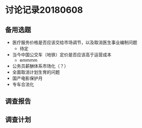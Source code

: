 # 讨论记录20180608

## 备用选题

* 医疗服务价格是否应该交给市场调节，以及取消医生事业编制问题
    * 待定
* 当今中国公交车（地铁）定价是否应该高于运营成本
    * emmmm
* 公务员薪酬体系市场化（？）
* 全面取消计划生育的问题
* 国产电影保护月
* 专车合法化

## 调查报告

## 调查计划